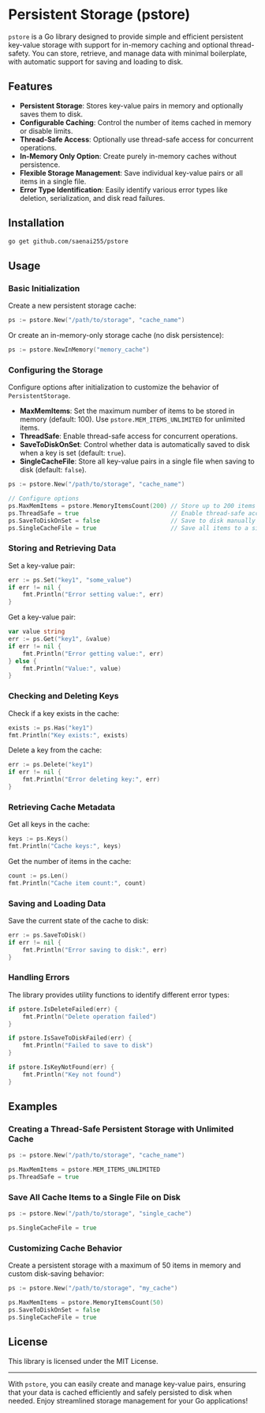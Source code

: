 # Persistent Storage (pstore)

`pstore` is a Go library designed to provide simple and efficient persistent key-value storage with support for in-memory caching and optional thread-safety. You can store, retrieve, and manage data with minimal boilerplate, with automatic support for saving and loading to disk.

## Features

- **Persistent Storage**: Stores key-value pairs in memory and optionally saves them to disk.
- **Configurable Caching**: Control the number of items cached in memory or disable limits.
- **Thread-Safe Access**: Optionally use thread-safe access for concurrent operations.
- **In-Memory Only Option**: Create purely in-memory caches without persistence.
- **Flexible Storage Management**: Save individual key-value pairs or all items in a single file.
- **Error Type Identification**: Easily identify various error types like deletion, serialization, and disk read failures.

## Installation

```bash
go get github.com/saenai255/pstore
```

## Usage

### Basic Initialization

Create a new persistent storage cache:

```go
ps := pstore.New("/path/to/storage", "cache_name")
```

Or create an in-memory-only storage cache (no disk persistence):

```go
ps := pstore.NewInMemory("memory_cache")
```

### Configuring the Storage

Configure options after initialization to customize the behavior of `PersistentStorage`.

- **MaxMemItems**: Set the maximum number of items to be stored in memory (default: 100). Use `pstore.MEM_ITEMS_UNLIMITED` for unlimited items.
- **ThreadSafe**: Enable thread-safe access for concurrent operations.
- **SaveToDiskOnSet**: Control whether data is automatically saved to disk when a key is set (default: `true`).
- **SingleCacheFile**: Store all key-value pairs in a single file when saving to disk (default: `false`).

```go
ps := pstore.New("/path/to/storage", "cache_name")

// Configure options
ps.MaxMemItems = pstore.MemoryItemsCount(200) // Store up to 200 items in memory
ps.ThreadSafe = true                          // Enable thread-safe access
ps.SaveToDiskOnSet = false                    // Save to disk manually
ps.SingleCacheFile = true                     // Save all items to a single file
```

### Storing and Retrieving Data

Set a key-value pair:

```go
err := ps.Set("key1", "some_value")
if err != nil {
    fmt.Println("Error setting value:", err)
}
```

Get a key-value pair:

```go
var value string
err := ps.Get("key1", &value)
if err != nil {
    fmt.Println("Error getting value:", err)
} else {
    fmt.Println("Value:", value)
}
```

### Checking and Deleting Keys

Check if a key exists in the cache:

```go
exists := ps.Has("key1")
fmt.Println("Key exists:", exists)
```

Delete a key from the cache:

```go
err := ps.Delete("key1")
if err != nil {
    fmt.Println("Error deleting key:", err)
}
```

### Retrieving Cache Metadata

Get all keys in the cache:

```go
keys := ps.Keys()
fmt.Println("Cache keys:", keys)
```

Get the number of items in the cache:

```go
count := ps.Len()
fmt.Println("Cache item count:", count)
```

### Saving and Loading Data

Save the current state of the cache to disk:

```go
err := ps.SaveToDisk()
if err != nil {
    fmt.Println("Error saving to disk:", err)
}
```

### Handling Errors

The library provides utility functions to identify different error types:

```go
if pstore.IsDeleteFailed(err) {
    fmt.Println("Delete operation failed")
}

if pstore.IsSaveToDiskFailed(err) {
    fmt.Println("Failed to save to disk")
}

if pstore.IsKeyNotFound(err) {
    fmt.Println("Key not found")
}
```

## Examples

### Creating a Thread-Safe Persistent Storage with Unlimited Cache

```go
ps := pstore.New("/path/to/storage", "cache_name")

ps.MaxMemItems = pstore.MEM_ITEMS_UNLIMITED
ps.ThreadSafe = true
```

### Save All Cache Items to a Single File on Disk

```go
ps := pstore.New("/path/to/storage", "single_cache")

ps.SingleCacheFile = true
```

### Customizing Cache Behavior

Create a persistent storage with a maximum of 50 items in memory and custom disk-saving behavior:

```go
ps := pstore.New("/path/to/storage", "my_cache")

ps.MaxMemItems = pstore.MemoryItemsCount(50)
ps.SaveToDiskOnSet = false
ps.SingleCacheFile = true
```

## License

This library is licensed under the MIT License.

---

With `pstore`, you can easily create and manage key-value pairs, ensuring that your data is cached efficiently and safely persisted to disk when needed. Enjoy streamlined storage management for your Go applications!